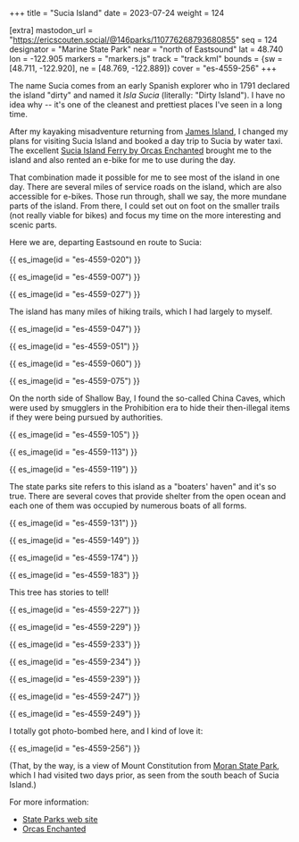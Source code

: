 +++
title = "Sucia Island"
date = 2023-07-24
weight = 124

[extra]
mastodon_url = "https://ericscouten.social/@146parks/110776268793680855"
seq = 124
designator = "Marine State Park"
near = "north of Eastsound"
lat = 48.740
lon = -122.905
markers = "markers.js"
track = "track.kml"
bounds = {sw = [48.711, -122.920], ne = [48.769, -122.889]}
cover = "es-4559-256"
+++

The name Sucia comes from an early Spanish explorer who in 1791 declared the island "dirty" and named it _Isla Sucia_ (literally: "Dirty Island"). I have no idea why -- it's one of the cleanest and prettiest places I've seen in a long time.

<!-- more -->

After my kayaking misadventure returning from [James Island](/james-island/), I changed my plans for visiting Sucia Island and booked a day trip to Sucia by water taxi. The excellent [Sucia Island Ferry by Orcas Enchanted](https://www.orcasenchanted.com/sucia-ferry) brought me to the island and also rented an e-bike for me to use during the day.

That combination made it possible for me to see most of the island in one day. There are several miles of service roads on the island, which are also accessible for e-bikes. Those run through, shall we say, the more mundane parts of the island. From there, I could set out on foot on the smaller trails (not really viable for bikes) and focus my time on the more interesting and scenic parts.

Here we are, departing Eastsound en route to Sucia:

{{ es_image(id = "es-4559-020") }}

{{ es_image(id = "es-4559-007") }}

{{ es_image(id = "es-4559-027") }}

The island has many miles of hiking trails, which I had largely to myself.

{{ es_image(id = "es-4559-047") }}

{{ es_image(id = "es-4559-051") }}

{{ es_image(id = "es-4559-060") }}

{{ es_image(id = "es-4559-075") }}

On the north side of Shallow Bay, I found the so-called China Caves, which were used by smugglers in the Prohibition era to hide their then-illegal items if they were being pursued by authorities.

{{ es_image(id = "es-4559-105") }}

{{ es_image(id = "es-4559-113") }}

{{ es_image(id = "es-4559-119") }}

The state parks site refers to this island as a "boaters' haven" and it's so true. There are several coves that provide shelter from the open ocean and each one of them was occupied by numerous boats of all forms.

{{ es_image(id = "es-4559-131") }}

{{ es_image(id = "es-4559-149") }}

{{ es_image(id = "es-4559-174") }}

{{ es_image(id = "es-4559-183") }}

This tree has stories to tell!

{{ es_image(id = "es-4559-227") }}

{{ es_image(id = "es-4559-229") }}

{{ es_image(id = "es-4559-233") }}

{{ es_image(id = "es-4559-234") }}

{{ es_image(id = "es-4559-239") }}

{{ es_image(id = "es-4559-247") }}

{{ es_image(id = "es-4559-249") }}

I totally got photo-bombed here, and I kind of love it:

{{ es_image(id = "es-4559-256") }}

(That, by the way, is a view of Mount Constitution from [Moran State Park](/moran/), which I had visited two days prior, as seen from the south beach of Sucia Island.)

For more information:

* [State Parks web site](https://www.parks.wa.gov/594/Sucia-Island)
* [Orcas Enchanted](https://www.orcasenchanted.com/)
